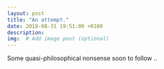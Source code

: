```yaml
---
layout: post
title: "An attempt."
date: 2018-08-31 19:51:00 +0100
description: 
img:  # Add image post (optional)
---
```

Some quasi-philosophical nonsense soon to follow ..

